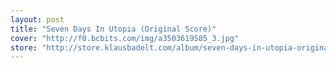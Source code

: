 ```yaml
---
layout: post
title: "Seven Days In Utopia (Original Score)"
cover: "http://f0.bcbits.com/img/a3503619585_3.jpg"
store: "http://store.klausbadelt.com/album/seven-days-in-utopia-original-score?pk=170"
---
```


